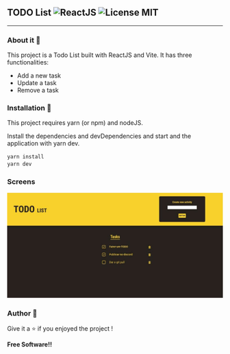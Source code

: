 ## TODO List ![ReactJS](https://img.shields.io/badge/ReactJS-gray?style=flat&logo=react) ![License MIT](https://img.shields.io/badge/license-MIT-green?style=flat)

---
### About it :bookmark_tabs:

This project is a Todo List built with ReactJS and Vite. It has three functionalities: 
- Add a new task
- Update a task 
- Remove a task

### Installation :floppy_disk:

This project requires yarn (or npm) and nodeJS.

Install the dependencies and devDependencies and start and the application with yarn dev.

```sh
yarn install
yarn dev
```

### Screens

![Homepage Screenshot](img/screens/homepage.jpeg)

### Author :rocket:

Give it a :star: if you enjoyed the project !

**Free Software!!**
